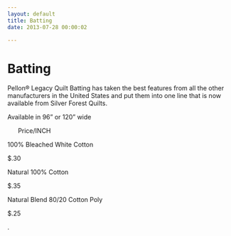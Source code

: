 ```yaml
---
layout: default
title: Batting
date: 2013-07-28 00:00:02

---
```


# Batting

Pellon® Legacy Quilt Batting has taken the best features from all the
other manufacturers in the United States and put them into one line that
is now available from Silver Forest Quilts.

Available in 96” or 120” wide

      Price/INCH

100% Bleached White Cotton

$.30

Natural 100% Cotton

$.35

Natural Blend 80/20 Cotton Poly  

$.25


.
